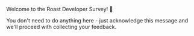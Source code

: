Welcome to the Roast Developer Survey! 🎯

You don't need to do anything here - just acknowledge this message and we'll proceed with collecting your feedback.